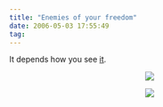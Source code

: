 ```yaml
---
title: "Enemies of your freedom"
date: 2006-05-03 17:55:49
tag: 
---
```

It depends how you see <a target="_blank" href="http://slashdot.org/articles/06/04/30/1255217.shtml">it</a>.

<p align="center"><img src="http://www.fsf.org/photos/rms-sign.jpg"/></p>
<p align="center"><img src="http://www.damog.net/files/misc/rms-sign-auto.png"/></p>
